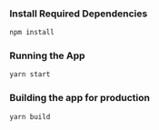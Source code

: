 ### Install Required Dependencies

```bash
npm install
```

### Running the App

```bash
yarn start
```

### Building the app for production

```bash
yarn build
```
